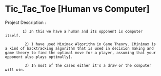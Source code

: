 # Tic_Tac_Toe [Human vs Computer]

Project Description : 
            
            
            1) In this we have a human and its opponent is computer itself.
              
             2) I have used Minimax Algorithm in Game Theory. [Minimax is a kind of backtracking algorithm that is used in decision making and game theory to find the optimal move for a player, assuming that your opponent also plays optimally].
             
             3) In most of the cases either it's a draw or the computer will win.
